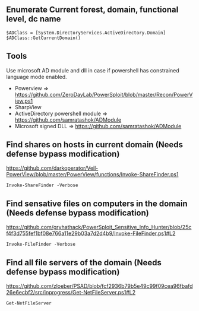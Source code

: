 ## Enumerate Current forest, domain, functional level, dc name
```
$ADClass = [System.DirectoryServices.ActiveDirectory.Domain]
$ADClass::GetCurrentDomain()
```
## Tools

Use microsoft AD module and dll in case if powershell has constrained language mode enabled.

 - Powerview => https://github.com/ZeroDayLab/PowerSploit/blob/master/Recon/PowerView.ps1
 - SharpView
 - ActiveDirectory powershell module => https://github.com/samratashok/ADModule
 - Microsoft signed DLL => https://github.com/samratashok/ADModule
 

## Find shares on hosts in current domain (Needs defense bypass modification)
https://github.com/darkoperator/Veil-PowerView/blob/master/PowerView/functions/Invoke-ShareFinder.ps1

```
Invoke-ShareFinder -Verbose
```
## Find sensative files on computers in the domain (Needs defense bypass modification)
https://github.com/gryhathack/PowerSploit_Sensitive_Info_Hunter/blob/25cf4f3d755fef1bf08e766a11e29b03a7d2d4b9/Invoke-FileFinder.ps1#L2
```
Invoke-FileFinder -Verbose
```
## Find all file servers of the domain (Needs defense bypass modification)
https://github.com/zloeber/PSAD/blob/fcf2936b79b5e49c99f09cea96fbafd26e6ecbf2/src/inprogress/Get-NetFileServer.ps1#L2

```
Get-NetFileServer
```
